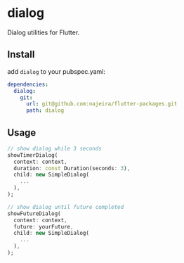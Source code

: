 # dialog

Dialog utilities for Flutter.

## Install

add `dialog` to your pubspec.yaml:

```yaml
dependencies:
  dialog:
    git:
      url: git@github.com:najeira/flutter-packages.git
      path: dialog
```

## Usage

```dart
// show dialog while 3 seconds
showTimerDialog(
  context: context,
  duration: const Duration(seconds: 3),
  child: new SimpleDialog(
    ...
  ),
);
```

```dart
// show dialog until future completed
showFutureDialog(
  context: context,
  future: yourFuture,
  child: new SimpleDialog(
    ...
  ),
);
```
